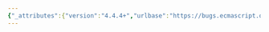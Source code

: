 ```yaml
---
{"_attributes":{"version":"4.4.4+","urlbase":"https://bugs.ecmascript.org/","maintainer":"dherman@mozilla.com"},"bug":{"bug_id":2021,"creation_ts":"2013-10-01 02:35:00 -0700","short_desc":"25.1.1, 25.1.2, 25.1.3: Typo \"Iterface\" -> \"Interface\"","delta_ts":"2013-10-29 09:46:13 -0700","product":"Draft for 6th Edition","component":"editorial issue","version":"Rev 19: September 27, 2013 Draft","rep_platform":"All","op_sys":"All","bug_status":"RESOLVED","resolution":"FIXED","priority":"Normal","bug_severity":"normal","everconfirmed":true,"reporter":{"uid":"andrebargull","name":"André Bargull"},"assigned_to":{"uid":"allen","name":"Allen Wirfs-Brock"},"long_desc":[{"commentid":5756,"comment_count":0,"who":{"uid":"andrebargull","name":"André Bargull"},"bug_when":"2013-10-01 02:35:19 -0700","thetext":"Title for 25.1.1, 25.1.2, 25.1.3:\n\nTypo \"Iterface\" -> \"Interface\""},{"commentid":5778,"comment_count":1,"who":{"uid":"allen","name":"Allen Wirfs-Brock"},"bug_when":"2013-10-01 16:06:43 -0700","thetext":"fixed in rev20 editor's draft"},{"commentid":6123,"comment_count":2,"who":{"uid":"allen","name":"Allen Wirfs-Brock"},"bug_when":"2013-10-29 09:46:13 -0700","thetext":"fixed in rev20 draft, Oct. 28, 2013"}]}}
---
```

